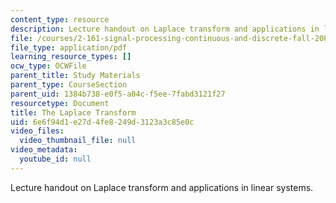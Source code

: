 ```yaml
---
content_type: resource
description: Lecture handout on Laplace transform and applications in linear systems.
file: /courses/2-161-signal-processing-continuous-and-discrete-fall-2008/6e6f94d1e27d4fe8249d3123a3c85e0c_laplace.pdf
file_type: application/pdf
learning_resource_types: []
ocw_type: OCWFile
parent_title: Study Materials
parent_type: CourseSection
parent_uid: 1384b738-e0f5-a04c-f5ee-7fabd3121f27
resourcetype: Document
title: The Laplace Transform
uid: 6e6f94d1-e27d-4fe8-249d-3123a3c85e0c
video_files:
  video_thumbnail_file: null
video_metadata:
  youtube_id: null
---
```

Lecture handout on Laplace transform and applications in linear systems.

